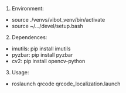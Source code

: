 1. Environment:
- source ./venvs/vibot_venv/bin/activate
- source ~/.../devel/setup.bash

2. Dependences:
- imutils: pip install imutils
- pyzbar: pip install pyzbar
- cv2: pip install opencv-python

3. Usage:
- roslaunch qrcode qrcode_localization.launch
